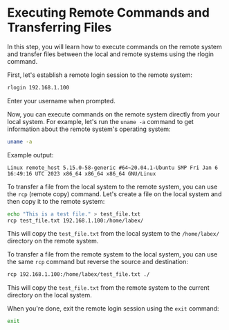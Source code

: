 # Executing Remote Commands and Transferring Files

In this step, you will learn how to execute commands on the remote system and transfer files between the local and remote systems using the rlogin command.

First, let's establish a remote login session to the remote system:

```bash
rlogin 192.168.1.100
```

Enter your username when prompted.

Now, you can execute commands on the remote system directly from your local system. For example, let's run the `uname -a` command to get information about the remote system's operating system:

```bash
uname -a
```

Example output:

```
Linux remote_host 5.15.0-58-generic #64~20.04.1-Ubuntu SMP Fri Jan 6 16:49:16 UTC 2023 x86_64 x86_64 x86_64 GNU/Linux
```

To transfer a file from the local system to the remote system, you can use the `rcp` (remote copy) command. Let's create a file on the local system and then copy it to the remote system:

```bash
echo "This is a test file." > test_file.txt
rcp test_file.txt 192.168.1.100:/home/labex/
```

This will copy the `test_file.txt` from the local system to the `/home/labex/` directory on the remote system.

To transfer a file from the remote system to the local system, you can use the same `rcp` command but reverse the source and destination:

```bash
rcp 192.168.1.100:/home/labex/test_file.txt ./
```

This will copy the `test_file.txt` from the remote system to the current directory on the local system.

When you're done, exit the remote login session using the `exit` command:

```bash
exit
```
